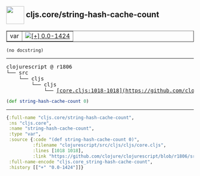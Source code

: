 ## <img width="48px" valign="middle" src="http://i.imgur.com/Hi20huC.png"> cljs.core/string-hash-cache-count

 <table border="1">
<tr>
<td>var</td>
<td><a href="https://github.com/cljsinfo/api-refs/tree/0.0-1424"><img valign="middle" alt="[+] 0.0-1424" src="https://img.shields.io/badge/+-0.0--1424-lightgrey.svg"></a> </td>
</tr>
</table>

 <samp>
</samp>

```
(no docstring)
```

---

 <pre>
clojurescript @ r1806
└── src
    └── cljs
        └── cljs
            └── <ins>[core.cljs:1018-1018](https://github.com/clojure/clojurescript/blob/r1806/src/cljs/cljs/core.cljs#L1018-L1018)</ins>
</pre>

```clj
(def string-hash-cache-count 0)
```


---

```clj
{:full-name "cljs.core/string-hash-cache-count",
 :ns "cljs.core",
 :name "string-hash-cache-count",
 :type "var",
 :source {:code "(def string-hash-cache-count 0)",
          :filename "clojurescript/src/cljs/cljs/core.cljs",
          :lines [1018 1018],
          :link "https://github.com/clojure/clojurescript/blob/r1806/src/cljs/cljs/core.cljs#L1018-L1018"},
 :full-name-encode "cljs.core_string-hash-cache-count",
 :history [["+" "0.0-1424"]]}

```
